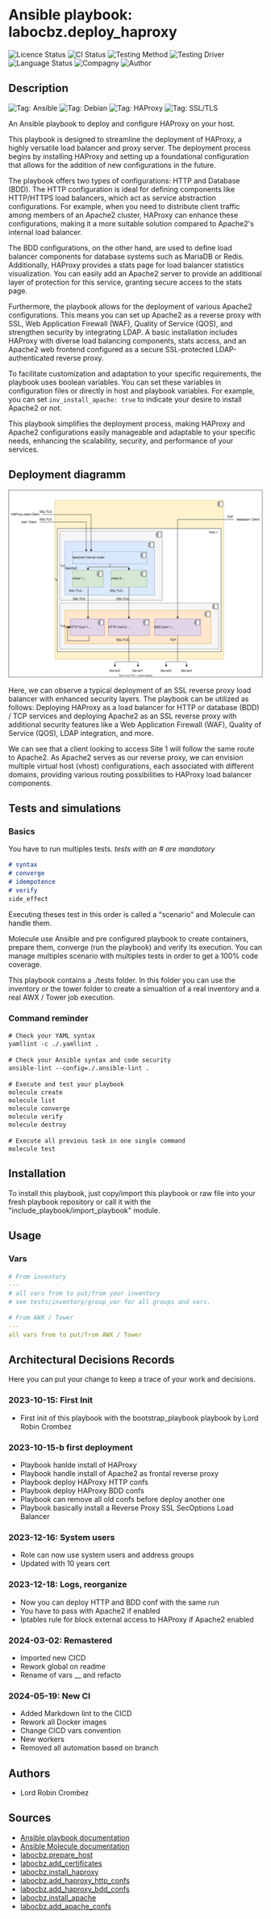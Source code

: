 # Ansible playbook: labocbz.deploy_haproxy

![Licence Status](https://img.shields.io/badge/licence-MIT-brightgreen)
![CI Status](https://img.shields.io/badge/CI-success-brightgreen)
![Testing Method](https://img.shields.io/badge/Testing%20Method-Ansible%20Molecule-blueviolet)
![Testing Driver](https://img.shields.io/badge/Testing%20Driver-docker-blueviolet)
![Language Status](https://img.shields.io/badge/language-Ansible-red)
![Compagny](https://img.shields.io/badge/Compagny-Labo--CBZ-blue)
![Author](https://img.shields.io/badge/Author-Lord%20Robin%20Crombez-blue)

## Description

![Tag: Ansible](https://img.shields.io/badge/Tech-Ansible-orange)
![Tag: Debian](https://img.shields.io/badge/Tech-Debian-orange)
![Tag: HAProxy](https://img.shields.io/badge/Tech-HAProxy-orange)
![Tag: SSL/TLS](https://img.shields.io/badge/Tech-SSL%2FTLS-orange)

An Ansible playbook to deploy and configure HAProxy on your host.

This playbook is designed to streamline the deployment of HAProxy, a highly versatile load balancer and proxy server. The deployment process begins by installing HAProxy and setting up a foundational configuration that allows for the addition of new configurations in the future.

The playbook offers two types of configurations: HTTP and Database (BDD). The HTTP configuration is ideal for defining components like HTTP/HTTPS load balancers, which act as service abstraction configurations. For example, when you need to distribute client traffic among members of an Apache2 cluster, HAProxy can enhance these configurations, making it a more suitable solution compared to Apache2's internal load balancer.

The BDD configurations, on the other hand, are used to define load balancer components for database systems such as MariaDB or Redis. Additionally, HAProxy provides a stats page for load balancer statistics visualization. You can easily add an Apache2 server to provide an additional layer of protection for this service, granting secure access to the stats page.

Furthermore, the playbook allows for the deployment of various Apache2 configurations. This means you can set up Apache2 as a reverse proxy with SSL, Web Application Firewall (WAF), Quality of Service (QOS), and strengthen security by integrating LDAP. A basic installation includes HAProxy with diverse load balancing components, stats access, and an Apache2 web frontend configured as a secure SSL-protected LDAP-authenticated reverse proxy.

To facilitate customization and adaptation to your specific requirements, the playbook uses boolean variables. You can set these variables in configuration files or directly in host and playbook variables. For example, you can set `inv_install_apache: true` to indicate your desire to install Apache2 or not.

This playbook simplifies the deployment process, making HAProxy and Apache2 configurations easily manageable and adaptable to your specific needs, enhancing the scalability, security, and performance of your services.

## Deployment diagramm

![assets/Ansible-Playbook-Labocbz-Deploy-Haproxy](./assets/Ansible-Playbook-Labocbz-Deploy-Haproxy.drawio.svg)

Here, we can observe a typical deployment of an SSL reverse proxy load balancer with enhanced security layers. The playbook can be utilized as follows: Deploying HAProxy as a load balancer for HTTP or database (BDD) / TCP services and deploying Apache2 as an SSL reverse proxy with additional security features like a Web Application Firewall (WAF), Quality of Service (QOS), LDAP integration, and more.

We can see that a client looking to access Site 1 will follow the same route to Apache2. As Apache2 serves as our reverse proxy, we can envision multiple virtual host (vhost) configurations, each associated with different domains, providing various routing possibilities to HAProxy load balancer components.

## Tests and simulations

### Basics

You have to run multiples tests. *tests with an # are mandatory*

```MARKDOWN
# syntax
# converge
# idempotence
# verify
side_effect
```

Executing theses test in this order is called a "scenario" and Molecule can handle them.

Molecule use Ansible and pre configured playbook to create containers, prepare them, converge (run the playbook) and verify its execution.
You can manage multiples scenario with multiples tests in order to get a 100% code coverage.

This playbook contains a ./tests folder. In this folder you can use the inventory or the tower folder to create a simualtion of a real inventory and a real AWX / Tower job execution.

### Command reminder

```SHELL
# Check your YAML syntax
yamllint -c ./.yamllint .

# Check your Ansible syntax and code security
ansible-lint --config=./.ansible-lint .

# Execute and test your playbook
molecule create
molecule list
molecule converge
molecule verify
molecule destroy

# Execute all previous task in one single command
molecule test
```

## Installation

To install this playbook, just copy/import this playbook or raw file into your fresh playbook repository or call it with the "include_playbook/import_playbook" module.

## Usage

### Vars

```YAML
# From inventory
---
# all vars from to put/from your inventory
# see tests/inventory/group_var for all groups and vars.
```

```YAML
# From AWX / Tower
---
all vars from to put/from AWX / Tower
```

## Architectural Decisions Records

Here you can put your change to keep a trace of your work and decisions.

### 2023-10-15: First Init

* First init of this playbook with the bootstrap_playbook playbook by Lord Robin Crombez

### 2023-10-15-b first deployment

* Playbook hanlde install of HAProxy
* Playbook handle install of Apache2 as frontal reverse proxy
* Playbook deploy HAProxy HTTP confs
* Playbook deploy HAProxy BDD confs
* Playbook can remove all old confs before deploy another one
* Playbook basically install a Reverse Proxy SSL SecOptions Load Balancer

### 2023-12-16: System users

* Role can now use system users and address groups
* Updated with 10 years cert

### 2023-12-18: Logs, reorganize

* Now you can deploy HTTP and BDD conf with the same run
* You have to pass with Apache2 if enabled
* Iptables rule for block external access to HAProxy if Apache2 enabled

### 2024-03-02: Remastered

* Imported new CICD
* Rework global on readme
* Rename of vars __ and refacto

### 2024-05-19: New CI

* Added Markdown lint to the CICD
* Rework all Docker images
* Change CICD vars convention
* New workers
* Removed all automation based on branch

## Authors

* Lord Robin Crombez

## Sources

* [Ansible playbook documentation](https://docs.ansible.com/ansible/latest/playbook_guide/playbooks_reuse_playbooks.html)
* [Ansible Molecule documentation](https://molecule.readthedocs.io/)
* [labocbz.prepare_host](https://github.com/CBZ-D-velop/Ansible-Role-Labocbz-Prepare-Host.git)
* [labocbz.add_certificates](https://github.com/CBZ-D-velop/Ansible-Role-Labocbz-Add-Certificates.git)
* [labocbz.install_haproxy](https://github.com/CBZ-D-velop/Ansible-Role-Labocbz-Install-Haproxy.git)
* [labocbz.add_haproxy_http_confs](https://github.com/CBZ-D-velop/Ansible-Role-Labocbz-Add-Haproxy-HTTP-Confs.git)
* [labocbz.add_haproxy_bdd_confs](https://github.com/CBZ-D-velop/Ansible-Role-Labocbz-Add-Haproxy-BDD-Confs.git)
* [labocbz.install_apache](https://github.com/CBZ-D-velop/Ansible-Role-Labocbz-Install-Apache.git)
* [labocbz.add_apache_confs](https://github.com/CBZ-D-velop/Ansible-Role-Labocbz-Add-Apache-Confs.git)
